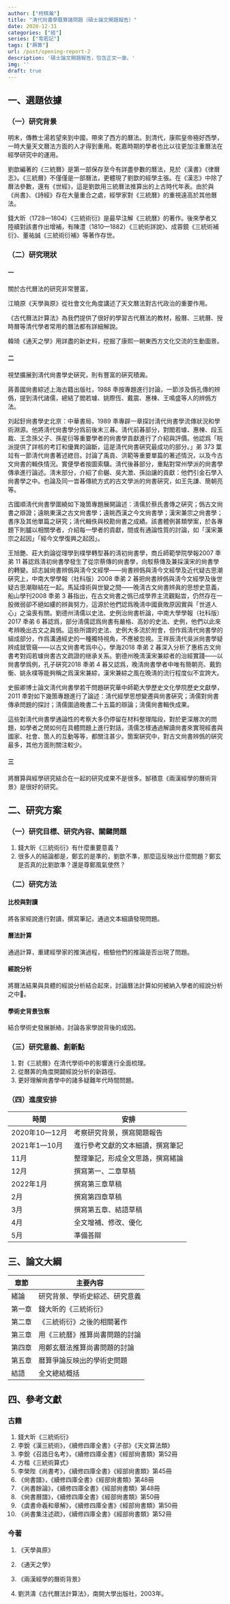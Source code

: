 ```yaml
---
author: ["柯棋瀚"]
title: "清代尙書學曆算諸問題（碩士論文開題報告）"
date: 2020-12-31
categories: ["經"]
series: ["雩若記"]
tags: ["厤筭"]
url: /post/opening-report-2
description: '碩士論文開題報告，包含正文一章。'
img: ''
draft: true
---
```


## 一、選題依據

### （一）研究背景

明末，傳教士湯若望來到中國，帶來了西方的曆法。到清代，康熙皇帝極好西學，一時大量天文曆法方面的人才得到重用。乾嘉時期的學者也比以往更加注重曆法在經學研究中的運用。

劉歆編著的《三統曆》是第一部保存至今有詳盡參數的曆法，見於《漢書》《律曆志》。《三統曆》不僅僅是一部曆法，更體現了劉歆的經學主張。在《漢志》中除了曆法參數，還有《世經》，這是劉歆用三統曆法推算出的上古時代年表。由於與《尚書》、《詩經》存在大量重合之處，經學家對《三統曆》的重視遠高於其他曆法。

錢大昕（1728—1804）《三統術衍》是最早注解《三統曆》的著作。後來學者又陸續對該書作出增補，有陳澧（1810—1882）《三統術詳說》、成蓉鏡《三統術補衍》、董祐誠《三統術衍補》等著作存世。

### （二）研究現狀

#### 一

關於古代曆法的研究非常豐富，

江曉原《天學眞原》從社會文化角度講述了天文曆法對古代政治的重要作用。

《古代曆法計算法》為我們提供了很好的學習古代曆法的教材，殷曆、三統曆、授時曆等清代學者常用的曆法都有詳細解說。

韓琦《通天之學》用詳盡的新史料，挖掘了康熙一朝東西方文化交流的生動圖景。

#### 二

視埜擴展到淸代尙書學史硏究，則有豐富的硏究積澱。

蔣善國<v>尙書綜述</v><n>上海古籍出版社，1988 秊</n>按專題進行討論，一節涉及僞孔傳的辨僞，提到淸代諸儒，總結了閻若璩、姚際恆、戴震、惠棟、王鳴盛等人的辨僞方法。

刘起釪<v>尙書學史</v><n>北亰：中華書局，1989 秊</n>專辟一章探討淸代尙書學流傳狀況和學術淵源。他將淸代尙書學分爲前後末三㫷。淸代前㫷部分，對閻若璩、惠棟、段玉裁、王念孫父子、孫星衍等重要學者的尙書學貢獻進行了介紹與評價。他認爲「皖派提供了詳核的考訂和優異的論斷，這是淸代尙書硏究最成功的部分。」<n>弟 373 葉</n>竝有一節淸代尙書著述緫目。討論了<v>禹貢</v>、<v>洪範</v>等重要單篇的著述情況，以及今古文尙書的輯佚情況。實便學者按圖索驥。淸代後㫷部分，重點對常州學派的尙書學傳承進行論述。淸末部分，介紹了俞樾、吳大澂、孫詒讓的貢獻：他們引金石學入尙書學之中。也論及同一旹㫷傳統方式的古文學派的尙書硏究，如王先謙、簡朝亮等。

古國順<v>淸代尙書學</v>圍繞如下幾箇專題展開論述：淸儒於蔡氏書傳之硏究；僞古文尙書之辯證；遠眺東漢之古文尙書學；遠眺西漢之今文尙書學；漢宋兼宗之尙書學；書序及其他單篇之硏究；淸代輯佚與校勘尙書之成績。該書體例甚類學案，於各專題下則臚以相關學者，介紹每一學者的貢獻，間或有通論性質的討論，如「漢宋兼宗之起因」「經今文學復興之起因」。

王旭艷、莊大鈞<n><v>論從理學到樸學轉型㫷的淸初尙書學</v>，<v>商丘師範學院學報</v>2007 秊弟 11 㫷</n>認爲淸初尙書學發生了從宗蔡傳的尙書學，向駁蔡傳及兼採漢宋的尙書學的轉變。邱志誠<n><v>尙書辨僞與淸今文經學——尙書辨僞與淸今文經學及近代疑古思潮硏究上</v>，<v>中南大學學報（社科版）</v>2008 秊弟 2 㫷</n>把<v>尙書</v>辨僞與淸今文經學及後世疑古思潮聯結在一起。馬延煒<n><v>術與世變之間——晚淸古文尙書辨眞的思想史意義</v>，<v>船山學刊</v>2008 秊弟 3 㫷</n>指出，在古文尙書之僞已成學界主流觀點旹，仍然存在一股微弱卻不絕如縷的辨眞努力，這源於他們認爲晚淸中國衰敗原因實與「世道人心」之淪喪有關。劉德州<n><v>淸儒以史法、史例治尙書析論</v>，<v>中南大學學報（社科版）</v>2017 秊弟 6 㫷</n>認爲，部分淸儒認爲尙書有嚴格、高妙的史法、史例，他們以此來考辨晚出古文之眞僞。這些所謂的史法、史例大多流於附會，但作爲淸代尙書學的組成部分，作爲溝通經史的一種獨特視角，不應被忽視。王祥辰<n><v>淸代吳派尙書學疑辨成就管窺——以古文尙書考爲中心</v>，<v>學海</v>2018 秊弟 2 㫷</n>深入分析了惠栋<v>古文尙書考</v>對阎若璩<v>尙書古文疏證</v>的继承关系。劉德州<n><v>晚淸漢宋兼綜者的治經實踐——以尙書學爲例</v>，<v>孔子硏究</v>2018 秊弟 4 㫷</n>又認爲，晚淸尙書學者中唯有簡朝亮、戴鈞衡、姚永樸等能夠稱之爲漢宋兼綜，漢宋兼綜之風在晚淸的流行程度似不宜誇大。

史振卿博士論文<v>淸代尙書學若干問題硏究</v><n>華中師範大學歷史文化學院歷史文獻學，2011 秊</n>對如下幾箇專題進行了論述：淸代經學思想變遷與尙書硏究；淸儒對尙書傳承問題的探討；淸儒圍遶晚書二十五篇的辯論；淸儒尙書輯佚成果。

這些對淸代尙書學通論性的考察大多仍停留在材料整理階段，對於更深層次的問題，如學者之閒如何在具體問題上進行對話，淸儒怎樣通過解讀<v>尙書</v>來實現經書與國家、社會、箇人的互動等等，都關注甚少。箇案硏究中，對古文尙書辨僞的硏究最多，其他方面則關注較少。

#### 三

將曆算與經學研究結合在一起的研究成果不是很多。郜積意《兩漢經學的曆術背景》是很好的研究。

## 二、研究方案

### （一）研究目標、研究內容、關鍵問題

1. 錢大昕《三統術衍》有什麼重要意義？
2. 很多人的結論都是，鄭玄的是準的，劉歆不準，那麼這反映出什麼問題？鄭玄是否真的比劉歆準？還是尊鄭風氣使然？

### （二）研究方法

#### 比校與對讀

將各家經說進行對讀，撰寫筆記，通過文本細讀發現問題。

#### 曆法計算

通過計算，重建經學家的推演過程，檢驗他們的推論是否出現了問題。

#### 經說分析

將曆法結果與具體的經說分析結合起來，討論曆法計算如何被納入學者的經說分析之中。

#### 學術史背景攷察

結合學術史發展脈絡，討論各家學說背後的成因。

### （三）研究意義、創新點

1. 對《三統曆》在清代學術中的影響進行全面梳理。
2. 從曆筭的角度開闢經說分析的新路徑。
3. 更好理解尙書學中的諸多疑難年代時間問題。

### （四）進度安排

| 時間          | 安排                             |
| ------------- | -------------------------------- |
| 2020年10—12月 | 考察研究背景，撰寫開題報告       |
| 2021年1—10月  | 進行參考文獻的文本細讀，撰寫筆記 |
| 11月          | 整理筆記，形成全文思路，撰寫緒論 |
| 12月          | 撰寫第一、二章草稿               |
| 2022年1月     | 撰寫第三章草稿                   |
| 2月           | 撰寫第四章草稿                   |
| 3月           | 撰寫第五章、結語草稿             |
| 4月           | 全文增補、修改、優化             |
| 5月           | 準備荅辯                         |

## 三、論文大綱

| 章節   | 主要內容                       |
| ------ | ------------------------------ |
| 緒論   | 研究背景、學術史綜述、研究意義 |
| 第一章 | 錢大昕的《三統術衍》           |
| 第二章 | 《三統術衍》之後的相關著作     |
| 第三章 | 用《三統曆》推算尚書問題的討論 |
| 第四章 | 用鄭玄曆法推算尚書問題的討論   |
| 第五章 | 曆算爭論反映出的學術史問題     |
| 結語   | 全文總結概括                   |



## 四、參考文獻

### 古籍

1. 錢大昕《三統術衍》
2. 李銳《漢三統術》，《續修四庫全書》《子部》《天文算法類》
3. 李銳《召誥日名考》，《續修四庫全書》《經部尙書類》第52冊
4. 方楷《三統術算式》
5. 李榮陛《尚書考》，《續修四庫全書》《經部尙書類》第45冊
6. 《尙書譜》，《續修四庫全書》《經部尙書類》第48冊
7. 《尚書餘論》，《續修四庫全書》《經部尙書類》第48冊
8. 《尙書曆譜》，《續修四庫全書》《經部尙書類》第50冊
9. 《虞書命羲和章解》，《續修四庫全書》《經部尙書類》第50冊
10. 《尚書集注述疏》，《續修四庫全書》《經部尙書類》第52冊

### 今著

1. 《天學眞原》

2. 《通天之學》

3. 《兩漢經學的曆術背景》

4. 劉洪濤《古代曆法計算法》，南開大學出版社，2003年。

   
